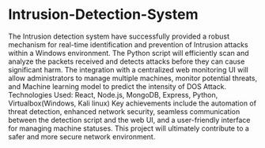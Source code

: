 # Intrusion-Detection-System
The Intrusion detection system have successfully provided a robust mechanism  for real-time identification and prevention of Intrusion attacks within a Windows  environment. The Python script will efficiently scan and analyze the packets  received and detects attacks before they can cause significant harm. The integration  with a centralized web monitoring UI will allow administrators to manage multiple  machines, monitor potential threats, and Machine learning model to predict the intensity of DOS Attack. Technologies Used: React, Node.js, MongoDB, Express, Python, Virtualbox(Windows, Kali linux) Key achievements  include the automation of threat detection, enhanced network security, seamless  communication between the detection script and the web UI, and a user-friendly  interface for managing machine statuses. This project will ultimately contribute to a  safer and more secure network environment. 
